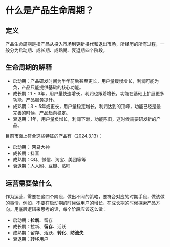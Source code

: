 # 什么是产品生命周期？

## 定义

产品生命周期是指产品从投入市场到更新换代和退出市场，所经历的所有过程，一般分为启动期、成长期、成熟期、衰退期四个阶段。


## 生命周期的解释

+ 启动期：产品研发时间为半年前后甚至更长，用户量缓慢增长，利润可能为负，产品只能提供基础的核心功能。
+ 成长期：1 ~ 3年，用户量快速增长，利润也跟着增长，功能在基础上扩展更多功能，产品服务提升。
+ 成熟期：3 ~ 5年或更长，用户量稳定增长，利润达到的顶峰，功能已经是最完善的时候，产品趋向稳定。
+ 衰退期：1年，用户量负增长，利润下滑，功能陈旧，这时候需要研发新的产品。

目前市面上符合这些特征的产品有（2024.3.13）：
+ 启动期： 网易大神
+ 成长期：抖音
+ 成熟期：QQ、微信、淘宝、美团等等
+ 衰退期：人人网、豆瓣、贴吧

## 运营需要做什么

作为运营，需要在这四个阶段，做出不同的策略，要符合对应的时期手段，做该做的事情，例如，不要在启动期的时候做用户的增长，在成长期的时候探索产品方向。用底层逻辑来思考的话，每个阶段应该这么做：

+ 启动期：**拉新**、留存
+ 成长期：拉新、**留存**、活跃
+ 成熟期：留存、活跃、**转化**、**防流失**
+ 衰退期：转移用户